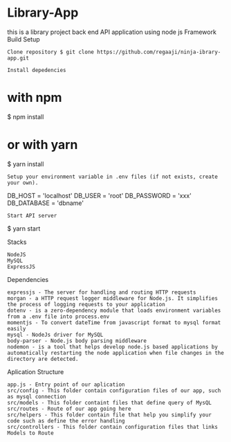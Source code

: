# Library-App
this is a library project back end API application using node js Framework
Build Setup

    Clone repository $ git clone https://github.com/regaaji/ninja-ibrary-app.git

    Install depedencies

# with npm
$ npm install

# or with yarn
$ yarn install

    Setup your environment variable in .env files (if not exists, create your own).

DB_HOST      = 'localhost'
DB_USER      = 'root'
DB_PASSWORD  = 'xxx'
DB_DATABASE  = 'dbname'

    Start API server

$ yarn start

Stacks

    NodeJS
    MySQL
    ExpressJS

Dependencies

    expressjs - The server for handling and routing HTTP requests
    morgan - a HTTP request logger middleware for Node.js. It simplifies the process of logging requests to your application
    dotenv - is a zero-dependency module that loads environment variables from a .env file into process.env
    momentjs - To convert dateTime from javascript format to mysql format easily
    mysql - NodeJs driver for MySQL
    body-parser - Node.js body parsing middleware
    nodemon - is a tool that helps develop node.js based applications by automatically restarting the node application when file changes in the directory are detected.

Aplication Structure

    app.js - Entry point of our aplication
    src/config - This folder contain configuration files of our app, such as mysql connection
    src/models - This folder containt files that define query of MysQL
    src/routes - Route of our app going here
    src/helpers - This folder contain file that help you simplify your code such as define the error handling
    src/controllers - This folder contain configuration files that links Models to Route
